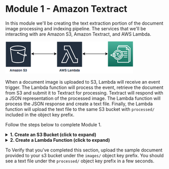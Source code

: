 # Module 1 - Amazon Textract
In this module we'll be creating the text extraction portion of the document image processing and indexing pipeline.  The services that we'll be interacting with are Amazon S3, Amazon Textract, and AWS Lambda.  

![Textract Architecture](textract-arch.png)

When a document image is uploaded to S3, Lambda will receive an event trigger.  The Lambda function will process the event, retrieve the document from S3 and submit it to Textract for processing. Textract will respond with a JSON representation of the processed image. The Lambda function will process the JSON response and create a text file. Finally, the Lambda function will upload the text file to the same S3 bucket with `processed/` included in the object key prefix.

Follow the steps below to complete Module 1.

<details>
<summary><strong>1. Create an S3 Bucket (click to expand)</strong></summary><p>

1. Sign in to the [AWS Management Console](https://console.aws.amazon.com).

2. Navigate to S3 by searching `S3` in the center search bar and clicking on `S3` in the results.

3. From the Amazon S3 console dashboard, choose **Create Bucket**.

4. In Create a Bucket, type a bucket name in Bucket Name.

The bucket name you choose must be globally unique across all existing bucket names in Amazon S3 (that is, across all AWS customers). For more information, see [Bucket Restrictions and Limitations](https://docs.aws.amazon.com/AmazonS3/latest/dev/BucketRestrictions.html).

5. Choose **Create**.

When Amazon S3 successfully creates your bucket, the console displays your empty bucket in the Buckets pane.

</p></details>

<details>
<summary><strong>2. Create a Lambda Function (click to expand)</strong></summary><p>

1. Sign in to the [AWS Management Console](https://console.aws.amazon.com).

2. Navigate to Lambda by searching `Lambda` in the center search bar and clicking on `Lambda` in the results.

3. Click **Create Function**

4. Choose **Author From Scratch** and provide a function name that you can use to uniquely identify your function. Select **Python 3.6** as the runtime

5. Expand the section called **Choose or create an execution role**, select **Use existing role** and select **Textract-S3** as the role and click **Create Function**

6. In the Lambda function, select **S3** from the Add Trigger list on the top left of the page.

7. Scroll down to configure the trigger in the **Configure triggers** section by selecting your bucket name from the drop down. Then, select **All object create events** for Event type. Next, select `images/` as the prefix, and leave the Suffix section blank.

8. Ensure that there is a checkmark in the box next to enable trigger, and click **Add**

9. Scroll up and click on your Lambda function's name in the designer, and then scroll down to your function's code.

10. Unzip your local copy of [module_1.zip](module_1.zip).

11. Update `lambda_function.py` on line 6 to include your bucket name, and re-zip the archive libraries with your updated python script.

12. Choose the **Code entry type** `Upload a .zip file`.  Select your archive.zip file, and click **Upload**.

11. Click **Save**, at the top of the page.  
</p></details>

To Verify that you've completed this section, upload the sample document provided to your s3 bucket under the `images/` object key prefix. You should see a text file under the `processed/` object key prefix in a few seconds.
